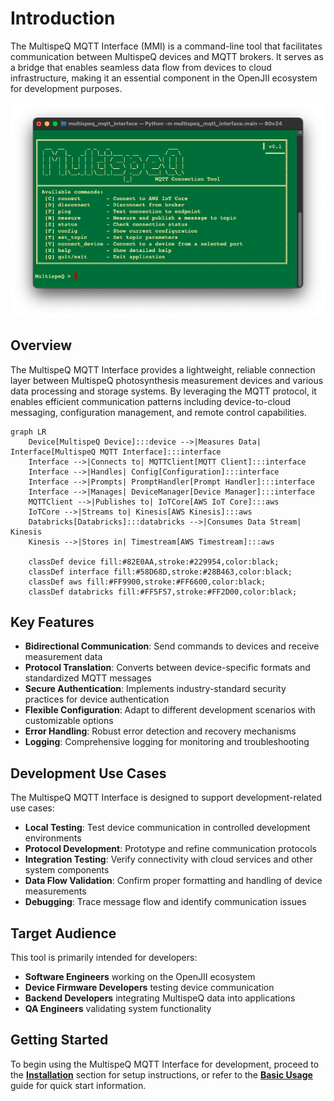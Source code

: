 # Introduction

The MultispeQ MQTT Interface (MMI) is a command-line tool that facilitates communication between MultispeQ devices and MQTT brokers. It serves as a bridge that enables seamless data flow from devices to cloud infrastructure, making it an essential component in the OpenJII ecosystem for development purposes.

![MultispeQ MQTT Interface](../../../../static/img/openjii-mmi-cli-tool-screenshot.png)

## Overview

The MultispeQ MQTT Interface provides a lightweight, reliable connection layer between MultispeQ photosynthesis measurement devices and various data processing and storage systems. By leveraging the MQTT protocol, it enables efficient communication patterns including device-to-cloud messaging, configuration management, and remote control capabilities.

```mermaid
graph LR
    Device[MultispeQ Device]:::device -->|Measures Data| Interface[MultispeQ MQTT Interface]:::interface
    Interface -->|Connects to| MQTTClient[MQTT Client]:::interface
    Interface -->|Handles| Config[Configuration]:::interface
    Interface -->|Prompts| PromptHandler[Prompt Handler]:::interface
    Interface -->|Manages| DeviceManager[Device Manager]:::interface
    MQTTClient -->|Publishes to| IoTCore[AWS IoT Core]:::aws
    IoTCore -->|Streams to| Kinesis[AWS Kinesis]:::aws
    Databricks[Databricks]:::databricks -->|Consumes Data Stream| Kinesis
    Kinesis -->|Stores in| Timestream[AWS Timestream]:::aws

    classDef device fill:#82E0AA,stroke:#229954,color:black;
    classDef interface fill:#58D68D,stroke:#28B463,color:black;
    classDef aws fill:#FF9900,stroke:#FF6600,color:black;
    classDef databricks fill:#FF5F57,stroke:#FF2D00,color:black;
```

## Key Features

- **Bidirectional Communication**: Send commands to devices and receive measurement data
- **Protocol Translation**: Converts between device-specific formats and standardized MQTT messages
- **Secure Authentication**: Implements industry-standard security practices for device authentication
- **Flexible Configuration**: Adapt to different development scenarios with customizable options
- **Error Handling**: Robust error detection and recovery mechanisms
- **Logging**: Comprehensive logging for monitoring and troubleshooting

## Development Use Cases

The MultispeQ MQTT Interface is designed to support development-related use cases:

- **Local Testing**: Test device communication in controlled development environments
- **Protocol Development**: Prototype and refine communication protocols
- **Integration Testing**: Verify connectivity with cloud services and other system components
- **Data Flow Validation**: Confirm proper formatting and handling of device measurements
- **Debugging**: Trace message flow and identify communication issues

## Target Audience

This tool is primarily intended for developers:

- **Software Engineers** working on the OpenJII ecosystem
- **Device Firmware Developers** testing device communication
- **Backend Developers** integrating MultispeQ data into applications
- **QA Engineers** validating system functionality

## Getting Started

To begin using the MultispeQ MQTT Interface for development, proceed to the **[Installation](./002-installation.md)** section for setup instructions, or refer to the **[Basic Usage](./003-usage/001-basic-usage.md)** guide for quick start information.
